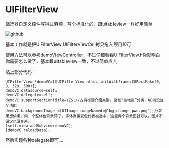 UIFilterView
============

筛选器自定义控件写得忒麻烦，写个标准化的，跟uitableview一样好用简单

![github](http://cc.cocimg.com/bbs/attachment/Fid_6/6_652_1038c5160a3240c.png "github")  

基本工作就是把UIFilterView UIFilterViewCell拷贝拖入项目即可

使用方法可以参考demoViewController，不过仔细看看UIFilterView.h你就明白你需要怎么做了，基本跟uitableview一致，不过简单点儿


贴上部分代码：

    UIFilterView *demoVC=[[UIFilterView alloc]initWithFrame:CGRectMake(0, 0, 320, 300)];
    demoVC.datasource=self;
    demoVC.delegate=self;
    demoVC.supportSectionTitle=YES;//支持标题介绍类别，诸如“按地区”分类，NO则没这个功能
    demoVC.backgroundImage =[UIImage imageNamed:@"bg_change_pwd.png"];//如果想偷懒，同一个整体色背景算了，字体直接变色代表被选中，这里弄个背景图就可以。图片不设定也没关系。
    [self.view addSubview:demoVC];
    [demoVC reloadData];
    
然后实现各种delegate即可。。
